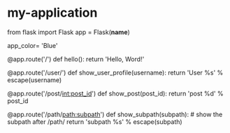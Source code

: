 # my-application
from flask import Flask
app = Flask(__name__)

app_color= 'Blue'

@app.route('/')
def hello():
    return 'Hello, Word!'

@app.route('/user/<username>')
def show_user_profile(username):
    return 'User %s' % escape(username)

@app.route('/post/<int:post_id>')
def show_post(post_id):
    return 'post %d' % post_id

@app.route('/path/<path:subpath>')
def show_subpath(subpath):
    # show the subpath after /path/
    return 'subpath %s' % escape(subpath)
